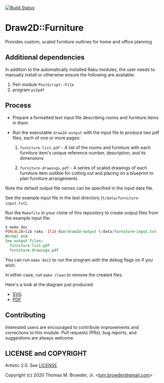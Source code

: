 [![Build Status](https://travis-ci.com/tbrowder/Draw2D-Furniture-Raku.svg?branch=master)](https://travis-ci.com/tbrowder/Draw2D-Furniture-Raku)

# Draw2D::Furniture

Provides custom, scaled furniture outlines for home and office planning

## Additional dependencies

In addition to the automatically installed Raku modules, the user
needs to manually install or otherwise ensure the following are
available:

1. Perl module `PostScript::File`
2. program `ps2pdf`

## Process

+ Prepare a formatted text input file describing rooms and
furniture items in them.

+ Run the executable `draw2d-output` with the input file
to produce two pdf files, each of one or more pages:

    1. `furniture-list.pdf` - A list of the rooms and furniture with each furniture item's
       unique reference number, description, and its dimensions

    2. `furniture-drawings.pdf` - A series of scaled drawings of each
       furniture item suitible for cutting out and placing on a
       blueprint to plan furniture arrangements

Note the default output file names can be specified in the input data file.

See the example input file in the test directory (`t/data/furniture-input.txt`).

Run the `Makefile` in your clone of this repository to create output
files from the example input file:


``` Raku
$ make doc
PERL6LIB=lib raku -Ilib bin/draw2d-output t/data/furniture-input.txt
Normal end.
See output files:
  furniture-list.pdf
  furniture-drawings.pdf
```

You can run `make doc2` to run the program with the debug flags on if
you wish.

In either case, run `make clean` to remove the created files.

Here's a look at the diagram just produced:

+ [SVG](./furniture-drawings.svg)
+ [PDF](./furniture-drawings.svg)

## Contributing

Interested users are encouraged to contribute improvements and
corrections to this module.  Pull requests (PRs), bug reports, and
suggestions are always welcome.

## LICENSE and COPYRIGHT

Artistic 2.0. See [LICENSE](./LICENSE).

Copyright (c) 2020 Thomas M. Browder, Jr. <<tom.browder@gmail.com>>
